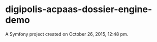 digipolis-acpaas-dossier-engine-demo
====================================

A Symfony project created on October 26, 2015, 12:48 pm.
